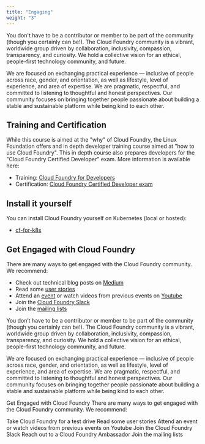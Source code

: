 ```yaml
---
title: "Engaging"
weight: "3"
---
```


You don't have to be a contributor or member to be part of the community (though you certainly can be!).  The Cloud Foundry community is a vibrant, worldwide group driven by collaboration, inclusivity, compassion, transparency, and curiosity. We hold a collective vision for an ethical, people-first technology community, and future.

We are focused on exchanging practical experience — inclusive of people across race, gender, and orientation, as well as lifestyle, level of experience, and area of expertise. We are pragmatic, respectful, and committed to listening to thoughtful and honest perspectives. Our community focuses on bringing together people passionate about building a stable and sustainable platform while being kind to each other. 

## Training and Certification

While this course is aimed at the "why" of Cloud Foundry, the Linux Foundation offers and in depth developer training course aimed at "how to use Cloud Foundry". This in depth course also prepares developers for the "Cloud Foundry Certified Developer" exam. More information is available here:

- Training: [Cloud Foundry for Developers](https://training.linuxfoundation.org/training/cloud-foundry-for-developers/)
- Certification: [Cloud Foundry Certified Developer exam](https://training.linuxfoundation.org/certification/cloud-foundry-certified-developer-cfcd/)

## Install it yourself

You can install Cloud Foundry yourself on Kubernetes (local or hosted):

- [cf-for-k8s](https://github.com/cloudfoundry/cf-for-k8s)

## Get Engaged with Cloud Foundry

There are many ways to get engaged with the Cloud Foundry community. We recommend:

- Check out technical blog posts on [Medium](https://medium.com/cloud-foundry-foundation)
- Read some [user stories](https://www.cloudfoundry.org/user-stories/)
- Attend an [event](https://www.cloudfoundry.org/events/) or watch videos from previous events on [Youtube](https://www.youtube.com/channel/UC0ZYS0Y7b5oiVLvxGf4magw)
- Join the [Cloud Foundry Slack](https://slack.cloudfoundry.org/)
- Join the [mailing lists](https://lists.cloudfoundry.org/g/announce)









You don’t have to be a contributor or member to be part of the community (though you certainly can be!). The Cloud Foundry community is a vibrant, worldwide group driven by collaboration, inclusivity, compassion, transparency, and curiosity. We hold a collective vision for an ethical, people-first technology community, and future.

We are focused on exchanging practical experience — inclusive of people across race, gender, and orientation, as well as lifestyle, level of experience, and area of expertise. We are pragmatic, respectful, and committed to listening to thoughtful and honest perspectives. Our community focuses on bringing together people passionate about building a stable and sustainable platform while being kind to each other.

Get Engaged with Cloud Foundry
There are many ways to get engaged with the Cloud Foundry community. We recommend:

Take Cloud Foundry for a test drive
Read some user stories
Attend an event or watch videos from previous events on Youtube
Join the Cloud Foundry Slack
Reach out to a Cloud Foundry Ambassador
Join the mailing lists